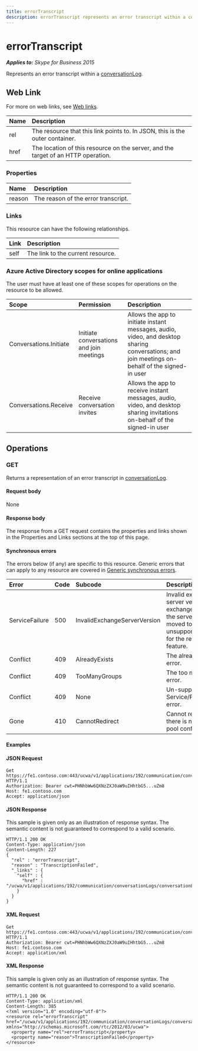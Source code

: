 ```yaml
---
title: errorTranscript
description: errorTranscript represents an error transcript within a conversationLog.
---
```

# errorTranscript

 _**Applies to:** Skype for Business 2015_


Represents an error transcript within a [conversationLog](conversationLog_ref.md).
            

## Web Link
<a name = "sectionSection0"> </a>

For more on web links, see [Web links](WebLinks.md).


|**Name**|**Description**|
|:-----|:-----|
|rel|The resource that this link points to. In JSON, this is the outer container.|
|href|The location of this resource on the server, and the target of an HTTP operation.|

### Properties

|**Name**|**Description**|
|:-----|:-----|
|reason|The reason of the error transcript.|

### Links

This resource can have the following relationships.

|**Link**|**Description**|
|:-----|:-----|
|self|The link to the current resource.|

### Azure Active Directory scopes for online applications

The user must have at least one of these scopes for operations on the resource to be allowed.

|**Scope**|**Permission**|**Description**|
|:-----|:-----|:-----|
|Conversations.Initiate|Initiate conversations and join meetings|Allows the app to initiate instant messages, audio, video, and desktop sharing conversations; and join meetings on-behalf of the signed-in user|
|Conversations.Receive|Receive conversation invites|Allows the app to receive instant messages, audio, video, and desktop sharing invitations on-behalf of the signed-in user|

## Operations



<a name="sectionSection2"></a>

### GET




Returns a representation of an error transcript in [conversationLog](conversationLog_ref.md).

#### Request body



None


#### Response body



The response from a GET request contains the properties and links shown in the Properties and Links sections at the top of this page.

#### Synchronous errors



The errors below (if any) are specific to this resource. Generic errors that can apply to any resource are covered in [Generic synchronous errors](GenericSynchronousErrors.md).

|**Error**|**Code**|**Subcode**|**Description**|
|:-----|:-----|:-----|:-----|
|ServiceFailure|500|InvalidExchangeServerVersion|Invalid exchange server version.The exchange mailbox of the server might have moved to an unsupported version for the required feature.|
|Conflict|409|AlreadyExists|The already exists error.|
|Conflict|409|TooManyGroups|The too many groups error.|
|Conflict|409|None|Un-supported Service/Resource/API error.|
|Gone|410|CannotRedirect|Cannot redirect since there is no back up pool configured.|

#### Examples




#### JSON Request




```
Get https://fe1.contoso.com:443/ucwa/v1/applications/192/communication/conversationLogs/conversationLog/conversationLogTranscripts/conversationLogTranscript/errorTranscript HTTP/1.1
Authorization: Bearer cwt=PHNhbWw6QXNzZXJ0aW9uIHhtbG5...uZm8
Host: fe1.contoso.com
Accept: application/json

```


#### JSON Response



This sample is given only as an illustration of response syntax. The semantic content is not guaranteed to correspond to a valid scenario.
```
HTTP/1.1 200 OK
Content-Type: application/json
Content-Length: 227
{
  "rel" : "errorTranscript",
  "reason" : "TranscriptionFailed",
  "_links" : {
    "self" : {
      "href" : "/ucwa/v1/applications/192/communication/conversationLogs/conversationLog/conversationLogTranscripts/conversationLogTranscript/errorTranscript"
    }
  }
}
```


#### XML Request




```
Get https://fe1.contoso.com:443/ucwa/v1/applications/192/communication/conversationLogs/conversationLog/conversationLogTranscripts/conversationLogTranscript/errorTranscript HTTP/1.1
Authorization: Bearer cwt=PHNhbWw6QXNzZXJ0aW9uIHhtbG5...uZm8
Host: fe1.contoso.com
Accept: application/xml

```


#### XML Response



This sample is given only as an illustration of response syntax. The semantic content is not guaranteed to correspond to a valid scenario.
```
HTTP/1.1 200 OK
Content-Type: application/xml
Content-Length: 385
<?xml version="1.0" encoding="utf-8"?>
<resource rel="errorTranscript" href="/ucwa/v1/applications/192/communication/conversationLogs/conversationLog/conversationLogTranscripts/conversationLogTranscript/errorTranscript" xmlns="http://schemas.microsoft.com/rtc/2012/03/ucwa">
  <property name="rel">errorTranscript</property>
  <property name="reason">TranscriptionFailed</property>
</resource>
```


